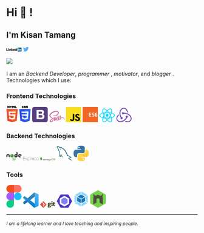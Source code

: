 # Hi 👋 !

## I'm Kisan Tamang

<div>
<a href="https://www.linkedin.com/in/kisantamang" target="_blank"><img src='./images/linkedin.svg' alt='LinkedIn' width="8%"></a>
<a href="https://twitter.com/kisanpakhreen" target="_blank"><img src='./images/twitter.svg' alt='Twitter' width="3%" title='@Asabeneh'></a>

![](https://komarev.com/ghpvc/?username=asabeneh&color=green)

</div>

I am an _Backend Developer_, _programmer_ , _motivator_, and _blogger_ .
Technologies which I use:

### Frontend Technologies

<div>
  <img src ="./images/html-5.svg" alt="HTML5 logo" width="6%" title='HTML5'/>
  <img src ="./images/css-3.svg" alt="CSS3 logo" width="6%" title='CSS3'/>
  <img src ="./images/bootstrap.svg" alt="Bootstrap logo" width="8%" title='Bootstrap'/>
  <img src ="./images/sass.svg" alt="Sass logo" width="8%" title='Sass'/>
  <img src ="./images/javascript.svg" alt="JavaScript logo" width="8%" title='JavaScript'/>
  <img src ="./images/es6.svg" alt="ES6 logo" width="8%" title='ES6'/>
  <img src ="./images/react.svg" alt="react logo" width="8%" title='React'/>
  <img src ="./images/redux.svg" alt="redux logo" width="8%" title='Redux'/>
<div>

### Backend Technologies

<div>
  <img src ="./images/nodejs.svg" alt="Node logo" width="8%" title='Nodejs'/>
  <img src ="./images/express.svg" alt="express logo" width="8%" title='Express'/>
  <img src ="./images/mongodb.svg" alt="D3 logo" width="8%" title='MongoDB'/>
  <img src ="./images/mysql.svg" alt="mysql logo" width="8%" title='MYSQL'/>
  <img src ="./images/python.svg" alt="Python logo" width="8%" title='Python'/>
</div>

### Tools

<div>
  <img src ="./images/figma.svg" alt="Figma logo" width="8%" title='Figma'/>
  <img src ="./images/visual-studio-code.svg" alt="VS Code logo" width="8%" title='Visual Studio Code'/>
  <img src ="./images/git.svg" alt="Git logo" width="8%" title='Git'/>
  <img src ="./images/eslint.svg" alt="ESLint logo" width="8%" title='ESLint'/>
  <img src ="./images/webpack.svg" alt="Webpack logo" width="8%" title='Webpack'/>
  <img src ="./images/nodemon.svg" alt="Nodemon logo" width="8%" title='Nodemon'/> 
</div>

<!-- ## Tech Stacks

- MEEN Stack
- MERN Stack
- JAM Stack
- MRF Stack -->

---

<small> _I am a lifelong learner and I love teaching and inspiring people_. </small>
